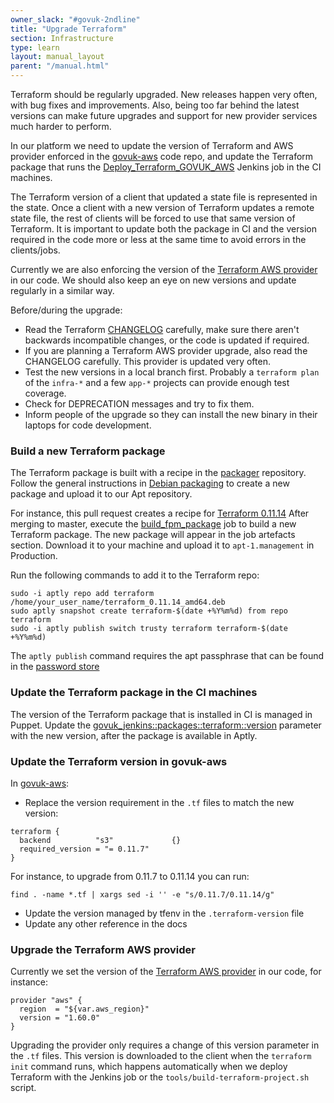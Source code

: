 ```yaml
---
owner_slack: "#govuk-2ndline"
title: "Upgrade Terraform"
section: Infrastructure
type: learn
layout: manual_layout
parent: "/manual.html"
---
```


Terraform should be regularly upgraded. New releases happen very often, with bug fixes and improvements.
Also, being too far behind the latest versions can make future upgrades and support for new provider services much harder to perform.

In our platform we need to update the version of Terraform and AWS provider enforced in the [govuk-aws](https://github.com/alphagov/govuk-aws) code repo,
and update the Terraform package that runs the [Deploy_Terraform_GOVUK_AWS](https://deploy.integration.publishing.service.gov.uk/job/Deploy_Terraform_GOVUK_AWS)
Jenkins job in the CI machines.

The Terraform version of a client that updated a state file is represented in the state. Once a client with a new
version of Terraform updates a remote state file, the rest of clients will be forced to use that same version of Terraform. It is
important to update both the package in CI and the version required in the code more or less at the same time to avoid errors in the clients/jobs.

Currently we are also enforcing the version of the [Terraform AWS provider](https://github.com/terraform-providers/terraform-provider-aws) in our code.
We should also keep an eye on new versions and update regularly in a similar way.

Before/during the upgrade:

- Read the Terraform [CHANGELOG](https://github.com/terraform-providers/terraform-provider-aws/blob/master/CHANGELOG.md) carefully, make sure there aren't backwards incompatible changes, or the code is updated if required.
- If you are planning a Terraform AWS provider upgrade, also read the CHANGELOG carefully. This provider is updated very often.
- Test the new versions in a local branch first. Probably a `terraform plan` of the `infra-*` and a few `app-*` projects can provide enough test coverage.
- Check for DEPRECATION messages and try to fix them.
- Inform people of the upgrade so they can install the new binary in their laptops for code development.

### Build a new Terraform package

The Terraform package is built with a recipe in the [packager](https://github.com/alphagov/packager) repository.
Follow the general instructions in [Debian packaging](https://docs.publishing.service.gov.uk/manual/debian-packaging.html)
to create a new package and upload it to our Apt repository.

For instance, this pull request creates a recipe for [Terraform 0.11.14](https://github.com/alphagov/packager/pull/172)
After merging to master, execute the [build_fpm_package](https://ci.integration.publishing.service.gov.uk/job/build_fpm_package/)
job to build a new Terraform package. The new package will appear in the job artefacts section. Download it to your machine
and upload it to `apt-1.management` in Production.

Run the following commands to add it to the Terraform repo:

```
sudo -i aptly repo add terraform /home/your_user_name/terraform_0.11.14_amd64.deb
sudo aptly snapshot create terraform-$(date +%Y%m%d) from repo terraform
sudo -i aptly publish switch trusty terraform terraform-$(date +%Y%m%d)
```

The `aptly publish` command requires the apt passphrase that can be found in the [password store](https://github.com/alphagov/govuk-secrets/tree/master/pass)

### Update the Terraform package in the CI machines

The version of the Terraform package that is installed in CI is managed in Puppet. Update the [govuk_jenkins::packages::terraform::version](https://github.com/alphagov/govuk-puppet/blob/master/modules/govuk_jenkins/manifests/packages/terraform.pp) parameter with the new version, after the package is available in Aptly.

### Update the Terraform version in govuk-aws

In [govuk-aws](https://github.com/alphagov/govuk-aws):

- Replace the version requirement in the `.tf` files to match the new version:

```
terraform {
  backend          "s3"             {}
  required_version = "= 0.11.7"
}
```

For instance, to upgrade from 0.11.7 to 0.11.14 you can run:

```
find . -name *.tf | xargs sed -i '' -e "s/0.11.7/0.11.14/g"
```

- Update the version managed by tfenv in the `.terraform-version` file
- Update any other reference in the docs

### Upgrade the Terraform AWS provider

Currently we set the version of the [Terraform AWS provider](https://github.com/terraform-providers/terraform-provider-aws) in our code, for instance:

```
provider "aws" {
  region  = "${var.aws_region}"
  version = "1.60.0"
}

```

Upgrading the provider only requires a change of this version parameter in the `.tf` files. This version is downloaded to the client
when the `terraform init` command runs, which happens automatically when we deploy Terraform with the Jenkins job or the `tools/build-terraform-project.sh` script.
